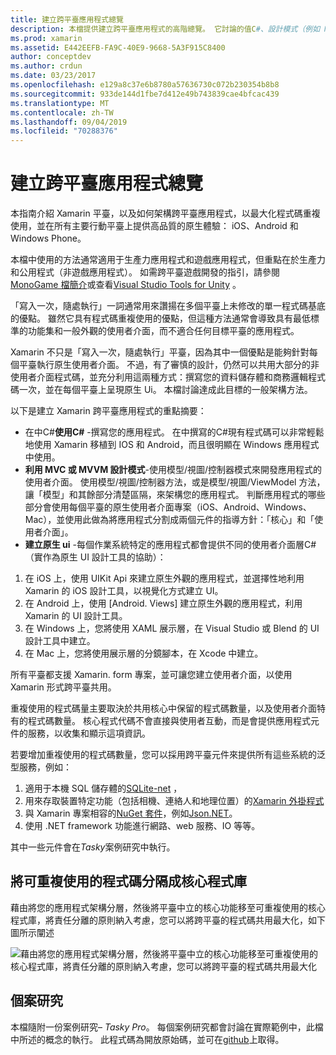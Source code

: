 ```yaml
---
title: 建立跨平臺應用程式總覽
description: 本檔提供建立跨平臺應用程式的高階總覽。 它討論的值C#、設計模式（例如 MVC/MVVM）和原生 ui。
ms.prod: xamarin
ms.assetid: E442EEFB-FA9C-40E9-9668-5A3F915C8400
author: conceptdev
ms.author: crdun
ms.date: 03/23/2017
ms.openlocfilehash: e129a8c37e6b8780a57636730c072b230354b8b8
ms.sourcegitcommit: 933de144d1fbe7d412e49b743839cae4bfcac439
ms.translationtype: MT
ms.contentlocale: zh-TW
ms.lasthandoff: 09/04/2019
ms.locfileid: "70288376"
---
```

# <a name="building-cross-platform-applications-overview"></a>建立跨平臺應用程式總覽

本指南介紹 Xamarin 平臺，以及如何架構跨平臺應用程式，以最大化程式碼重複使用，並在所有主要行動平臺上提供高品質的原生體驗： iOS、Android 和 Windows Phone。

本檔中使用的方法通常適用于生產力應用程式和遊戲應用程式，但重點在於生產力和公用程式（非遊戲應用程式）。 如需跨平臺遊戲開發的指引，請參閱[MonoGame 檔簡介](~/graphics-games/monogame/introduction/index.md)或查看[Visual Studio Tools for Unity](https://docs.microsoft.com/visualstudio/cross-platform/visual-studio-tools-for-unity) 。

「寫入一次，隨處執行」一詞通常用來讚揚在多個平臺上未修改的單一程式碼基底的優點。 雖然它具有程式碼重複使用的優點，但這種方法通常會導致具有最低標準的功能集和一般外觀的使用者介面，而不適合任何目標平臺的應用程式。

Xamarin 不只是「寫入一次，隨處執行」平臺，因為其中一個優點是能夠針對每個平臺執行原生使用者介面。 不過，有了審慎的設計，仍然可以共用大部分的非使用者介面程式碼，並充分利用這兩種方式：撰寫您的資料儲存體和商務邏輯程式碼一次，並在每個平臺上呈現原生 Ui。 本檔討論達成此目標的一般架構方法。

以下是建立 Xamarin 跨平臺應用程式的重點摘要：

- 在中C#**使用C#**  -撰寫您的應用程式。 在中撰寫的C#現有程式碼可以非常輕鬆地使用 Xamarin 移植到 IOS 和 Android，而且很明顯在 Windows 應用程式中使用。
- **利用 MVC 或 MVVM 設計模式**-使用模型/視圖/控制器模式來開發應用程式的使用者介面。 使用模型/視圖/控制器方法，或是模型/視圖/ViewModel 方法，讓「模型」和其餘部分清楚區隔，來架構您的應用程式。 判斷應用程式的哪些部分會使用每個平臺的原生使用者介面專案（iOS、Android、Windows、Mac），並使用此做為將應用程式分割成兩個元件的指導方針：「核心」和「使用者介面」。
- **建立原生 ui** -每個作業系統特定的應用程式都會提供不同的使用者介面層C# （實作為原生 UI 設計工具的協助）：

1. 在 iOS 上，使用 UIKit Api 來建立原生外觀的應用程式，並選擇性地利用 Xamarin 的 iOS 設計工具，以視覺化方式建立 UI。
1. 在 Android 上，使用 [Android. Views] 建立原生外觀的應用程式，利用 Xamarin 的 UI 設計工具。
1. 在 Windows 上，您將使用 XAML 展示層，在 Visual Studio 或 Blend 的 UI 設計工具中建立。
1. 在 Mac 上，您將使用展示層的分鏡腳本，在 Xcode 中建立。

所有平臺都支援 Xamarin. form 專案，並可讓您建立使用者介面，以使用 Xamarin 形式跨平臺共用。 

重複使用的程式碼量主要取決於共用核心中保留的程式碼數量，以及使用者介面特有的程式碼數量。 核心程式代碼不會直接與使用者互動，而是會提供應用程式元件的服務，以收集和顯示這項資訊。

若要增加重複使用的程式碼數量，您可以採用跨平臺元件來提供所有這些系統的泛型服務，例如：

1. 適用于本機 SQL 儲存體的[SQLite-net](https://www.nuget.org/packages/sqlite-net-pcl/) ，
1. 用來存取裝置特定功能（包括相機、連絡人和地理位置）的[Xamarin 外掛程式](https://xamarin.com/plugins)
1. 與 Xamarin 專案相容的[NuGet 套件](https://nuget.org)，例如[Json.NET](https://www.nuget.org/packages/Newtonsoft.Json/)。
1. 使用 .NET framework 功能進行網路、web 服務、IO 等等。


其中一些元件會在*Tasky*案例研究中執行。

 <a name="Separate_Reusable_Code_into_a_Core_Library" />


## <a name="separate-reusable-code-into-a-core-library"></a>將可重複使用的程式碼分隔成核心程式庫

藉由將您的應用程式架構分層，然後將平臺中立的核心功能移至可重複使用的核心程式庫，將責任分離的原則納入考慮，您可以將跨平臺的程式碼共用最大化，如下圖所示闡述

 ![](overview-images/layers2.png "藉由將您的應用程式架構分層，然後將平臺中立的核心功能移至可重複使用的核心程式庫，將責任分離的原則納入考慮，您可以將跨平臺的程式碼共用最大化")

 <a name="Case_Studies" />


## <a name="case-studies"></a>個案研究

本檔隨附一份案例研究– *Tasky Pro*。 每個案例研究都會討論在實際範例中，此檔中所述的概念的執行。 此程式碼為開放原始碼，並可在[github](https://github.com/xamarin/mobile-samples/)上取得。
